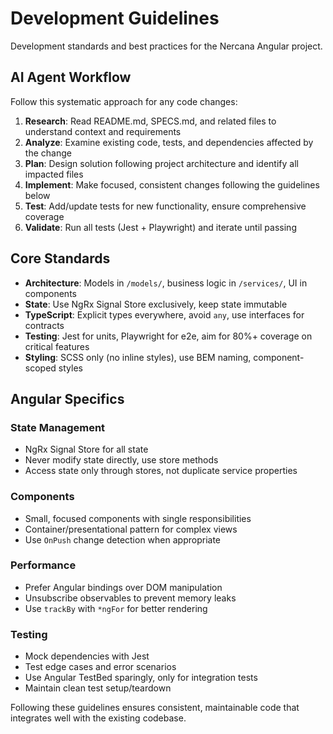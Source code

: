 # Development Guidelines

Development standards and best practices for the Nercana Angular project.

## AI Agent Workflow

Follow this systematic approach for any code changes:

1. **Research**: Read README.md, SPECS.md, and related files to understand context and requirements
2. **Analyze**: Examine existing code, tests, and dependencies affected by the change  
3. **Plan**: Design solution following project architecture and identify all impacted files
4. **Implement**: Make focused, consistent changes following the guidelines below
5. **Test**: Add/update tests for new functionality, ensure comprehensive coverage
6. **Validate**: Run all tests (Jest + Playwright) and iterate until passing

## Core Standards

- **Architecture**: Models in `/models/`, business logic in `/services/`, UI in components
- **State**: Use NgRx Signal Store exclusively, keep state immutable
- **TypeScript**: Explicit types everywhere, avoid `any`, use interfaces for contracts
- **Testing**: Jest for units, Playwright for e2e, aim for 80%+ coverage on critical features
- **Styling**: SCSS only (no inline styles), use BEM naming, component-scoped styles

## Angular Specifics

### State Management
- NgRx Signal Store for all state
- Never modify state directly, use store methods
- Access state only through stores, not duplicate service properties

### Components  
- Small, focused components with single responsibilities
- Container/presentational pattern for complex views
- Use `OnPush` change detection when appropriate

### Performance
- Prefer Angular bindings over DOM manipulation
- Unsubscribe observables to prevent memory leaks
- Use `trackBy` with `*ngFor` for better rendering

### Testing
- Mock dependencies with Jest
- Test edge cases and error scenarios  
- Use Angular TestBed sparingly, only for integration tests
- Maintain clean test setup/teardown

Following these guidelines ensures consistent, maintainable code that integrates well with the existing codebase.

